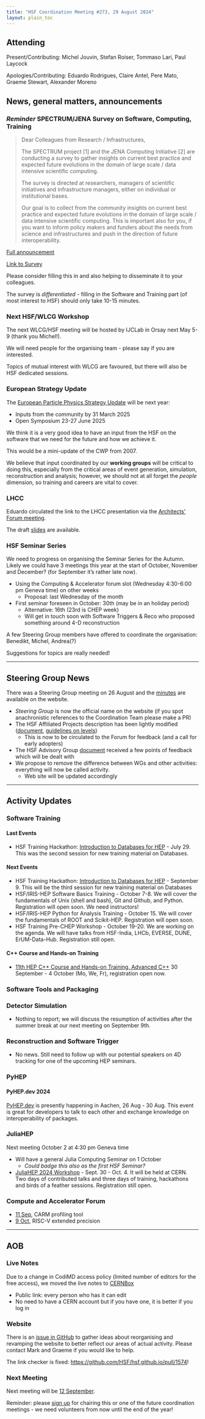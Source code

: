 ```yaml
---
title: "HSF Coordination Meeting #273, 29 August 2024"
layout: plain_toc
---
```


## Attending

Present/Contributing: Michel Jouvin, Stefan Roiser, Tommaso Lari, Paul Laycock

Apologies/Contributing: Eduardo Rodrigues, Claire Antel, Pere Mato, Graeme Stewart, Alexander Moreno

## News, general matters, announcements

### *Reminder* SPECTRUM/JENA Survey on Software, Computing, Training

> Dear Colleagues from Research / Infrastructures,
>
> The SPECTRUM project [1] and the JENA Computing Initiative [2] are conducting a survey to gather insights on current best practice and expected future evolutions in the domain of large scale / data intensive scientific computing.
>
> The survey is directed at researchers, managers of scientific initiatives and infrastructure managers, either on individual or institutional bases.
>
> Our goal is to collect from the community insights on current best practice and expected future evolutions in the domain of large scale / data intensive scientific computing. This is important also for you, if you want to inform policy makers and funders about the needs from science and infrastructures and push in the direction of future interoperability.

[Full announcement](https://www.spectrumproject.eu/article/spectrumjena-survey-on-the-future-of-scientific-computing)

[Link to Survey](https://ec.europa.eu/eusurvey/runner/SPECTRUM-JENA_Survey1)

Please consider filling this in and also helping to disseminate it to your colleagues.

The survey is *differentiated* - filling in the Software and Training part (of most interest to HSF) should only take 10-15 minutes.

### Next HSF/WLCG Workshop

The next WLCG/HSF meeting will be hosted by IJCLab in Orsay next May 5-9 (thank you Michel!).

We will need people for the organising team - please say if you are interested.

Topics of mutual interest with WLCG are favoured, but there will also be HSF dedicated sessions.

### European Strategy Update

The [European Particle Physics Strategy Update](https://home.cern/news/news/knowledge-sharing/updating-european-strategy-particle-physics) will be next year:

- Inputs from the community by 31 March 2025
- Open Symposium 23-27 June 2025

We think it is a very good idea to have an input from the HSF on the software that we need for the future and how we achieve it.

This would be a mini-update of the CWP from 2007.

We believe that input coordinated by our **working groups** will be critical to doing this, especially from the critical areas of event generation, simulation, reconstruction and analysis; however, we should not at all forget the *people* dimension, so training and careers are vital to cover.

### LHCC

Eduardo circulated the link to the LHCC presentation via the [Architects' Forum meeting](https://indico.cern.ch/event/1354965/).

The draft [slides](https://docs.google.com/presentation/d/1361TObGpuKHpOLXwaubsBNdJBYPG5aV_32eYblKjpvI/edit?usp=sharing) are available.

### HSF Seminar Series

We need to progress on organising the Seminar Series for the Autumn. Likely we could have 3 meetings this year at the start of October, November and December? (for September it’s rather late now).

- Using the Computing & Accelerator forum slot (Wednesday 4:30-6:00 pm Geneva time) on other weeks
    - Proposal: last Wednesday of the month
- First seminar foreseen in October: 30th (may be in an holiday period)
    - Alternative: 16th (23rd is CHEP week)
    - Will get in touch soon with Software Triggers & Reco who proposed something around 4-D reconstruction

A few Steering Group members have offered to coordinate the organisation: Benedikt, Michel, Andrea(?)

Suggestions for topics are really needed!

---

## Steering Group News

There was a Steering Group meeting on 26 August and the [minutes](https://hepsoftwarefoundation.org/organization/2024/08/26/steering.html) are available on the website.

- *Steering Group* is now the official name on the website (if you spot anachronistic references to the Coordination Team please make a PR)
- The HSF Affiliated Projects description has been lightly modified ([document](https://docs.google.com/document/d/1Un1V21LdehQNwkNGeUZOl_GBQ8IdjUpDp5bi9g2YvLg/edit?usp=sharing), [guidelines on levels](https://docs.google.com/document/d/1AiLcqyLA4c1y2Iq-YZyKP7DwN8m2AJb_J44cDuGGAXI/edit))
    - This is now to be circulated to the Forum for feedback (and a call for early adopters)
- The HSF Advisory Group [document](https://docs.google.com/document/d/1L62pleuuME6K9WLl5T4KQaImPP_Qpc8HSym-XBNTKv8/edit?usp=sharing) received a few points of feedback which will be dealt with
- We propose to remove the difference between WGs and other activities: everything will now be called activity.
    - Web site will be updated accordingly

---

## Activity Updates

### Software Training

#### Last Events
- HSF Training Hackathon: [Introduction to Databases for HEP](https://hsf-training.github.io/hsf-training-databases-basics/) - July 29. This was the second session for new training material on Databases.

#### Next Events
- HSF Training Hackathon: [Introduction to Databases for HEP](https://hsf-training.github.io/hsf-training-databases-basics/) - September 9. This will be the third session for new training material on Databases
- HSF/IRIS-HEP Software Basics Training - October 7-8. We will cover the fundamentals of Unix (shell and bash), Git and Github, and Python. Registration will open soon. We need instructors!
- HSF/IRIS-HEP Python for Analysis Training - October 15. We will cover the fundamentals of ROOT and Scikit-HEP. Registration will open soon.
- HSF Training Pre-CHEP Workshop - October 19-20. We are working on the agenda. We will have talks from HSF-India, LHCb, EVERSE, DUNE, ErUM-Data-Hub. Registration still open. 

#### C++ Course and Hands-on Training

- [11th HEP C++ Course and Hands-on Training, Advanced C++](https://indico.cern.ch/event/1430163/) 30 September - 4 October (Mo, We, Fr), registration open now. 
    
### Software Tools and Packaging


### Detector Simulation

- Nothing to report; we will discuss the resumption of activities after the summer break at our next meeting on September 9th.

### Reconstruction and Software Trigger

- No news. Still need to follow up with our potential speakers on 4D tracking for one of the upcoming HEP seminars. 

### PyHEP

#### PyHEP.dev 2024

[PyHEP.dev](https://indico.cern.ch/e/PyHEP2024.dev) is presently happening in Aachen, 26 Aug - 30 Aug.
This event is great for developers to talk to each other and exchange knowledge on interoperability of packages.

### JuliaHEP

Next meeting October 2 at 4:30 pm Geneva time
- Will have a general Julia Computing Seminar on 1 October
    - *Could badge this also as the first HSF Seminar?*
- [JuliaHEP 2024 Workshop](https://indico.cern.ch/event/1410341/) - Sept. 30 - Oct. 4. It  will be held at CERN. Two days of contributed talks and three days of training, hackathons and birds of a feather sessions. Registration still open.

### Compute and Accelerator Forum

- [11 Sep](https://indico.cern.ch/event/1329693/), CARM profiling tool
- [9 Oct](https://indico.cern.ch/event/1329694/), RISC-V extended precision

---

## AOB

### Live Notes

Due to a change in CodiMD access policy (limited number of editors for the free access), we moved the live notes to [CERNBox](https://cernbox.cern.ch/s/vaE9Hbv9ZiuOJOn)

- Public link: every person who has it can edit
- No need to have a CERN account but if you have one, it is better if you log in

### Website

There is an [issue in GitHub](https://github.com/HSF/hsf.github.io/issues/1411) to gather ideas about reorganising and revamping the website to better reflect our areas of actual activity. Please contact Mark and Graeme if you would like to help.

The link checker is fixed: <https://github.com/HSF/hsf.github.io/pull/1574>!

### Next Meeting

Next meeting will be [12 September](https://indico.cern.ch/event/1355756/).

Reminder: please [sign up](https://docs.google.com/spreadsheets/d/1Z1Z4payCpieOLiVFcC6y9j-KCj71u6xX232LHUgIHfI/edit) for chairing this or one of the future coordination meetings - we need volunteers from now until the end of the year!
